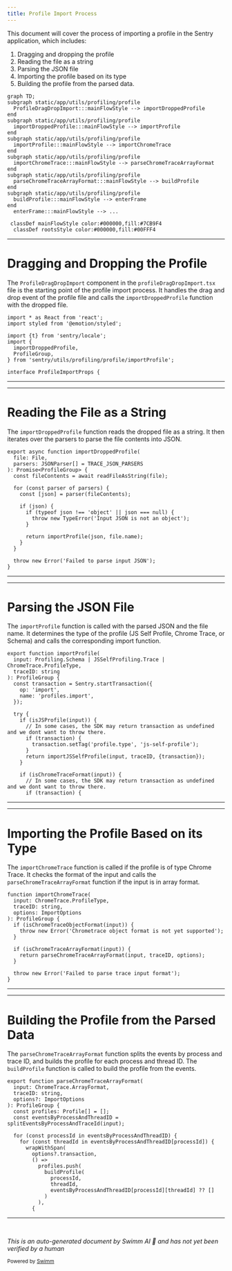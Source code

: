 ```yaml
---
title: Profile Import Process
---
```

This document will cover the process of importing a profile in the Sentry application, which includes:

1. Dragging and dropping the profile
2. Reading the file as a string
3. Parsing the JSON file
4. Importing the profile based on its type
5. Building the profile from the parsed data.

```mermaid
graph TD;
subgraph static/app/utils/profiling/profile
  ProfileDragDropImport:::mainFlowStyle --> importDroppedProfile
end
subgraph static/app/utils/profiling/profile
  importDroppedProfile:::mainFlowStyle --> importProfile
end
subgraph static/app/utils/profiling/profile
  importProfile:::mainFlowStyle --> importChromeTrace
end
subgraph static/app/utils/profiling/profile
  importChromeTrace:::mainFlowStyle --> parseChromeTraceArrayFormat
end
subgraph static/app/utils/profiling/profile
  parseChromeTraceArrayFormat:::mainFlowStyle --> buildProfile
end
subgraph static/app/utils/profiling/profile
  buildProfile:::mainFlowStyle --> enterFrame
end
  enterFrame:::mainFlowStyle --> ...

 classDef mainFlowStyle color:#000000,fill:#7CB9F4
  classDef rootsStyle color:#000000,fill:#00FFF4
```

<SwmSnippet path="/static/app/components/profiling/profileDragDropImport.tsx" line="1">

---

# Dragging and Dropping the Profile

The `ProfileDragDropImport` component in the `profileDragDropImport.tsx` file is the starting point of the profile import process. It handles the drag and drop event of the profile file and calls the `importDroppedProfile` function with the dropped file.

```tsx
import * as React from 'react';
import styled from '@emotion/styled';

import {t} from 'sentry/locale';
import {
  importDroppedProfile,
  ProfileGroup,
} from 'sentry/utils/profiling/profile/importProfile';

interface ProfileImportProps {
```

---

</SwmSnippet>

<SwmSnippet path="/static/app/utils/profiling/profile/importProfile.tsx" line="216">

---

# Reading the File as a String

The `importDroppedProfile` function reads the dropped file as a string. It then iterates over the parsers to parse the file contents into JSON.

```tsx
export async function importDroppedProfile(
  file: File,
  parsers: JSONParser[] = TRACE_JSON_PARSERS
): Promise<ProfileGroup> {
  const fileContents = await readFileAsString(file);

  for (const parser of parsers) {
    const [json] = parser(fileContents);

    if (json) {
      if (typeof json !== 'object' || json === null) {
        throw new TypeError('Input JSON is not an object');
      }

      return importProfile(json, file.name);
    }
  }

  throw new Error('Failed to parse input JSON');
}
```

---

</SwmSnippet>

<SwmSnippet path="/static/app/utils/profiling/profile/importProfile.tsx" line="32">

---

# Parsing the JSON File

The `importProfile` function is called with the parsed JSON and the file name. It determines the type of the profile (JS Self Profile, Chrome Trace, or Schema) and calls the corresponding import function.

```tsx
export function importProfile(
  input: Profiling.Schema | JSSelfProfiling.Trace | ChromeTrace.ProfileType,
  traceID: string
): ProfileGroup {
  const transaction = Sentry.startTransaction({
    op: 'import',
    name: 'profiles.import',
  });

  try {
    if (isJSProfile(input)) {
      // In some cases, the SDK may return transaction as undefined and we dont want to throw there.
      if (transaction) {
        transaction.setTag('profile.type', 'js-self-profile');
      }
      return importJSSelfProfile(input, traceID, {transaction});
    }

    if (isChromeTraceFormat(input)) {
      // In some cases, the SDK may return transaction as undefined and we dont want to throw there.
      if (transaction) {
```

---

</SwmSnippet>

<SwmSnippet path="/static/app/utils/profiling/profile/importProfile.tsx" line="94">

---

# Importing the Profile Based on its Type

The `importChromeTrace` function is called if the profile is of type Chrome Trace. It checks the format of the input and calls the `parseChromeTraceArrayFormat` function if the input is in array format.

```tsx
function importChromeTrace(
  input: ChromeTrace.ProfileType,
  traceID: string,
  options: ImportOptions
): ProfileGroup {
  if (isChromeTraceObjectFormat(input)) {
    throw new Error('Chrometrace object format is not yet supported');
  }

  if (isChromeTraceArrayFormat(input)) {
    return parseChromeTraceArrayFormat(input, traceID, options);
  }

  throw new Error('Failed to parse trace input format');
}
```

---

</SwmSnippet>

<SwmSnippet path="/static/app/utils/profiling/profile/chromeTraceProfile.tsx" line="254">

---

# Building the Profile from the Parsed Data

The `parseChromeTraceArrayFormat` function splits the events by process and trace ID, and builds the profile for each process and thread ID. The `buildProfile` function is called to build the profile from the events.

```tsx
export function parseChromeTraceArrayFormat(
  input: ChromeTrace.ArrayFormat,
  traceID: string,
  options?: ImportOptions
): ProfileGroup {
  const profiles: Profile[] = [];
  const eventsByProcessAndThreadID = splitEventsByProcessAndTraceId(input);

  for (const processId in eventsByProcessAndThreadID) {
    for (const threadId in eventsByProcessAndThreadID[processId]) {
      wrapWithSpan(
        options?.transaction,
        () =>
          profiles.push(
            buildProfile(
              processId,
              threadId,
              eventsByProcessAndThreadID[processId][threadId] ?? []
            )
          ),
        {
```

---

</SwmSnippet>

&nbsp;

*This is an auto-generated document by Swimm AI 🌊 and has not yet been verified by a human*

<SwmMeta version="3.0.0" repo-id="Z2l0aHViJTNBJTNBZGVtby1zZW50cnklM0ElM0Fzd2ltbWlv" repo-name="demo-sentry"><sup>Powered by [Swimm](/)</sup></SwmMeta>
